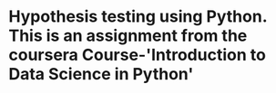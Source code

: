 # Hypothesis testing using Python. This is an assignment from the coursera Course-'Introduction to Data Science in Python'
